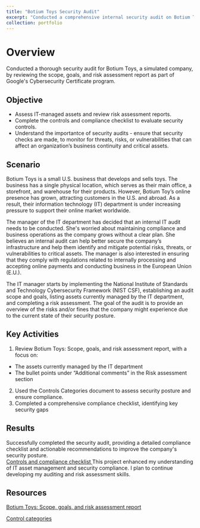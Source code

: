 ```yaml
---
title: "Botium Toys Security Audit"
excerpt: "Conducted a comprehensive internal security audit on Botium Toys, a simulated toy company, as part of Google's Cybersecurity Certificate program. <br /><img src='/images/audit.png'>"
collection: portfolio
---
```


# Overview

Conducted a thorough security audit for Botium Toys, a simulated company, by reviewing the scope, goals, and risk assessment report as part of Google's Cybersecurity Certificate program.

## Objective

- Assess IT-managed assets and review risk assessment reports.
- Complete the controls and compliance checklist to evaluate security controls.
- Understand the importantce of security audits - ensure that security checks are made, to monitor for threats, risks, or vulnerabilities that can affect an organization’s business continuity and critical assets.

## Scenario

Botium Toys is a small U.S. business that develops and sells toys. The business has a single physical location, which serves as their main office, a storefront, and warehouse for their products. However, Botium Toy’s online presence has grown, attracting customers in the U.S. and abroad. As a result, their information technology (IT) department is under increasing pressure to support their online market worldwide.

The manager of the IT department has decided that an internal IT audit needs to be conducted. She's worried about maintaining compliance and business operations as the company grows without a clear plan. She believes an internal audit can help better secure the company’s infrastructure and help them identify and mitigate potential risks, threats, or vulnerabilities to critical assets. The manager is also interested in ensuring that they comply with regulations related to internally processing and accepting online payments and conducting business in the European Union (E.U.).

The IT manager starts by implementing the National Institute of Standards and Technology Cybersecurity Framework (NIST CSF), establishing an audit scope and goals, listing assets currently managed by the IT department, and completing a risk assessment. The goal of the audit is to provide an overview of the risks and/or fines that the company might experience due to the current state of their security posture.

## Key Activities

1. Review Botium Toys: Scope, goals, and risk assessment report, with a focus on:

- The assets currently managed by the IT department
- The bullet points under “Additional comments” in the Risk assessment section

2. Used the Controls Categories document to assess security posture and ensure compliance.
3. Completed a comprehensive compliance checklist, identifying key security gaps

## Results

Successfully completed the security audit, providing a detailed compliance checklist and actionable recommendations to improve the company's security posture. <br>
<a href="https://hoangnguyen2809.github.io/files/Controls-and-compliance-checklist.pdf" download="Controls-and-compliance-checklist.pdf">
Controls and compliance checklist
</a>
This project enhanced my understanding of IT asset management and security compliance. I plan to continue developing my auditing and risk assessment skills.

## Resources

[Botium Toys: Scope, goals, and risk assessment report](https://docs.google.com/document/d/1s2u_RuhRAI40JSh-eZHvaFsV1ZMxcNSWXifHDTOsgFc/template/preview#heading=h.evidx83t54sc)

[Control categories](https://docs.google.com/document/d/1HsIw5HNDbRXzW7pmhPLsK06B7HF-KMifENO_TlccbSU/template/preview)
